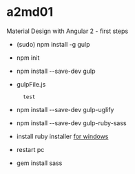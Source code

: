 # a2md01
Material Design with Angular 2 - first steps
* (sudo) npm install -g gulp
* npm init
* npm install --save-dev gulp
* gulpFile.js

        test
  
* npm install --save-dev gulp-uglify
* npm install --save-dev gulp-ruby-sass
* install ruby installer [for windows](http://rubyinstaller.org/downloads/)
* restart pc
* gem install sass

